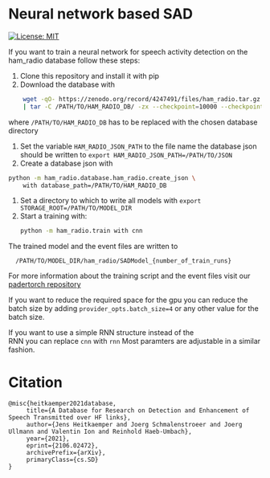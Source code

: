 # Neural network based SAD

[![License: MIT](https://img.shields.io/badge/License-MIT-blue.svg)](https://github.com/fgnt/lazy_dataset/blob/master/LICENSE)

If you want to train a neural network for speech activity detection 
on the ham_radio database follow these steps:
1. Clone this repository and install it with pip
1. Download the database with 
```bash
    wget -qO- https://zenodo.org/record/4247491/files/ham_radio.tar.gz.parta{a,b,c} \
	| tar -C /PATH/TO/HAM_RADIO_DB/ -zx --checkpoint=10000 --checkpoint-action=echo="%u/5530000 %c"
``` 
where `/PATH/TO/HAM_RADIO_DB` has to be replaced with the chosen 
database directory
1. Set the variable ```HAM_RADIO_JSON_PATH``` to the file name the database json
should be written to
    ```export HAM_RADIO_JSON_PATH=/PATH/TO/JSON```
1. Create a database json with
```bash
python -m ham_radio.database.ham_radio.create_json \
    with database_path=/PATH/TO/HAM_RADIO_DB
```
1. Set a directory to which to write all models with
    ```export STORAGE_ROOT=/PATH/TO/MODEL_DIR```
1. Start a training with:
    ```bash
    python -m ham_radio.train with cnn
    ``` 
The trained model and the event files are written to 
```
  /PATH/TO/MODEL_DIR/ham_radio/SADModel_{number_of_train_runs}
```
 For more information about the training script and the event files visit 
 our [padertorch repository](https://github.com/fgnt/padertorch)
 
 If you want to reduce the required space for the gpu you can reduce 
 the batch size by adding ```provider_opts.batch_size=4``` or any other 
 value for the batch size.
   
 If you want to use a simple RNN structure instead of the  
 RNN you can replace ```cnn```  with ```rnn```
 Most paramters are adjustable in a similar fashion.
 
 # Citation
 ```
 @misc{heitkaemper2021database,
      title={A Database for Research on Detection and Enhancement of Speech Transmitted over HF links}, 
      author={Jens Heitkaemper and Joerg Schmalenstroeer and Joerg Ullmann and Valentin Ion and Reinhold Haeb-Umbach},
      year={2021},
      eprint={2106.02472},
      archivePrefix={arXiv},
      primaryClass={cs.SD}
}
```